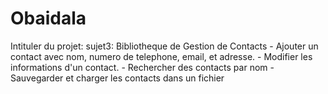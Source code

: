 # Obaidala
Intituler du projet: sujet3: Bibliotheque de Gestion de Contacts    - Ajouter un contact avec nom, numero de telephone, email, et adresse.    - Modifier les informations d'un contact.    - Rechercher des contacts par nom    - Sauvegarder et charger les contacts dans un fichier
